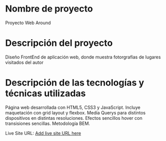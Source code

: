 # Nombre de proyecto

Proyecto Web Around

# Descripción del proyecto

Diseño FrontEnd de aplicación web, donde muestra fotorgrafías de lugares visitados del autor 

# Descripción de las tecnologías y técnicas utilizadas

Página web desarrollada con HTML5, CSS3 y JavaScript. 
Incluye maquetación con grid layout y flexbox. 
Media Querys para distintos dispositivos en distintas resoluciones. 
Efectos sencillos hover con transisiones sencillas.
Metodología BEM.

Live Site URL: [Add live site URL here](https://cesarcash.github.io/web_project_around/)
